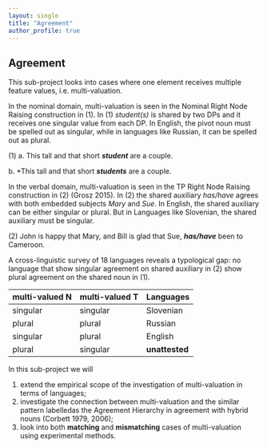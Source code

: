 ```yaml
---
layout: single
title: "Agreement"
author_profile: true
---
```


## Agreement

This sub-project looks into cases where one element receives multiple feature values, i.e. multi-valuation. 

In the nominal domain, multi-valuation is seen in the Nominal Right Node Raising construction in (1). In (1) _student(s)_ is shared by two DPs and it receives one singular value from each DP. In English, the pivot noun must be spelled out as singular, while in languages like Russian, it can be spelled out as plural.

(1) 
a. This tall and that short **_student_** are a couple.

b. \*This tall and that short **_students_** are a couple.

In the verbal domain, multi-valuation is seen in the TP Right Node Raising construction in (2) (Grosz 2015). In (2) the shared auxiliary _has/have_ agrees with both embedded subjects _Mary_ and _Sue_. In English, the shared auxiliary can be either singular or plural. But in Languages like Slovenian, the shared auxiliary must be singular. 

(2) John is happy that Mary, and Bill is glad that Sue, **_has/have_** been to Cameroon.

A cross-linguistic survey of 18 languages reveals a typological gap: no language that show singular agreement on shared auxiliary in (2) show plural agreement on the shared noun in (1).

| multi-valued N | multi-valued T | Languages |
| ------ | - | - |
| singular | singular | Slovenian |
| plural | plural | Russian |
| singular | plural | English |
| plural | singular | **unattested** |

In this sub-project we will 
1. extend the empirical scope of the investigation of multi-valuation in terms of languages;
2. investigate the connection between multi-valuation and the similar pattern labelledas the Agreement Hierarchy in agreement with hybrid nouns (Corbett 1979, 2006);
3. look into both **matching** and **mismatching** cases of multi-valuation using experimental methods.
